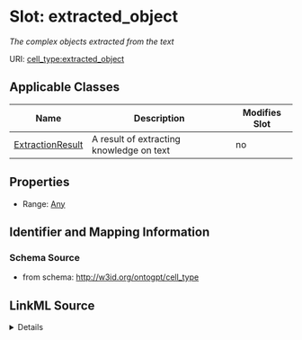 

# Slot: extracted_object


_The complex objects extracted from the text_



URI: [cell_type:extracted_object](http://w3id.org/ontogpt/cell_type/extracted_object)



<!-- no inheritance hierarchy -->





## Applicable Classes

| Name | Description | Modifies Slot |
| --- | --- | --- |
| [ExtractionResult](ExtractionResult.md) | A result of extracting knowledge on text |  no  |







## Properties

* Range: [Any](Any.md)





## Identifier and Mapping Information







### Schema Source


* from schema: http://w3id.org/ontogpt/cell_type




## LinkML Source

<details>
```yaml
name: extracted_object
description: The complex objects extracted from the text
from_schema: http://w3id.org/ontogpt/cell_type
rank: 1000
alias: extracted_object
owner: ExtractionResult
domain_of:
- ExtractionResult
range: Any
inlined: true

```
</details>
